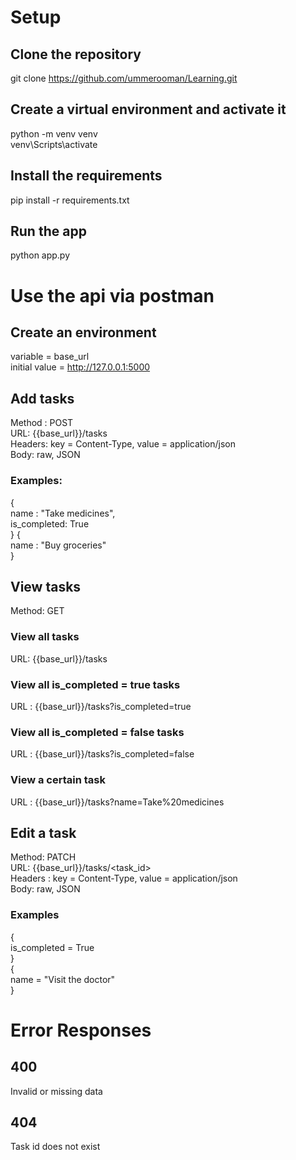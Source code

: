 # Setup
## Clone the repository
git clone https://github.com/ummerooman/Learning.git

## Create a virtual environment and activate it
python -m venv venv  
venv\Scripts\activate

## Install the requirements
pip install -r requirements.txt

## Run the app
python app.py

# Use the api via postman
## Create an environment
variable = base_url  
initial value = http://127.0.0.1:5000

## Add tasks
Method : POST  
URL: {{base_url}}/tasks  
Headers: key = Content-Type, value = application/json  
Body: raw, JSON
### Examples:
{  
  name : "Take medicines",  
  is_completed: True  
}
{  
  name : "Buy groceries"  
}

## View tasks
Method: GET
### View all tasks
URL: {{base_url}}/tasks
### View all is_completed = true tasks
URL : {{base_url}}/tasks?is_completed=true
### View all is_completed = false tasks
URL : {{base_url}}/tasks?is_completed=false
### View a certain task
URL : {{base_url}}/tasks?name=Take%20medicines

## Edit a task
Method: PATCH  
URL: {{base_url}}/tasks/<task_id>  
Headers : key = Content-Type, value = application/json  
Body: raw, JSON
### Examples
{  
  is_completed = True  
}  
{  
  name = "Visit the doctor"  
}

# Error Responses
## 400
Invalid or missing data
## 404 
Task id does not exist






